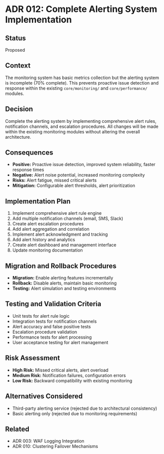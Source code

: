 # ADR 012: Complete Alerting System Implementation

## Status
Proposed

## Context
The monitoring system has basic metrics collection but the alerting system is incomplete (70% complete). This prevents proactive issue detection and response within the existing `core/monitoring/` and `core/performance/` modules.

## Decision
Complete the alerting system by implementing comprehensive alert rules, notification channels, and escalation procedures. All changes will be made within the existing monitoring modules without altering the overall architecture.

## Consequences
- **Positive:** Proactive issue detection, improved system reliability, faster response times
- **Negative:** Alert noise potential, increased monitoring complexity
- **Risks:** Alert fatigue, missed critical alerts
- **Mitigation:** Configurable alert thresholds, alert prioritization

## Implementation Plan
1. Implement comprehensive alert rule engine
2. Add multiple notification channels (email, SMS, Slack)
3. Create alert escalation procedures
4. Add alert aggregation and correlation
5. Implement alert acknowledgment and tracking
6. Add alert history and analytics
7. Create alert dashboard and management interface
8. Update monitoring documentation

## Migration and Rollback Procedures
- **Migration:** Enable alerting features incrementally
- **Rollback:** Disable alerts, maintain basic monitoring
- **Testing:** Alert simulation and testing environments

## Testing and Validation Criteria
- Unit tests for alert rule logic
- Integration tests for notification channels
- Alert accuracy and false positive tests
- Escalation procedure validation
- Performance tests for alert processing
- User acceptance testing for alert management

## Risk Assessment
- **High Risk:** Missed critical alerts, alert overload
- **Medium Risk:** Notification failures, configuration errors
- **Low Risk:** Backward compatibility with existing monitoring

## Alternatives Considered
- Third-party alerting service (rejected due to architectural consistency)
- Basic alerting only (rejected due to monitoring requirements)

## Related
- ADR 003: WAF Logging Integration
- ADR 010: Clustering Failover Mechanisms